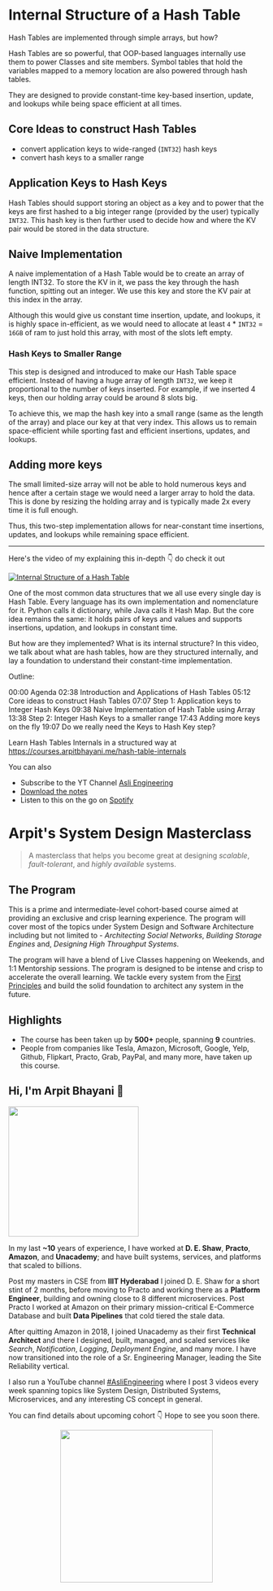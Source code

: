 Internal Structure of a Hash Table
===


Hash Tables are implemented through simple arrays, but how?

Hash Tables are so powerful, that OOP-based languages internally use them to power Classes and site members. Symbol tables that hold the variables mapped to a memory location are also powered through hash tables.

They are designed to provide constant-time key-based insertion, update, and lookups while being space efficient at all times.

## Core Ideas to construct Hash Tables

- convert application keys to wide-ranged (`INT32`) hash keys
- convert hash keys to a smaller range

## Application Keys to Hash Keys

Hash Tables should support storing an object as a key and to power that the keys are first hashed to a big integer range (provided by the user) typically `INT32`. This hash key is then further used to decide how and where the KV pair would be stored in the data structure.

## Naive Implementation

A naive implementation of a Hash Table would be to create an array of length INT32. To store the KV in it, we pass the key through the hash function, spitting out an integer. We use this key and store the KV pair at this index in the array.

Although this would give us constant time insertion, update, and lookups, it is highly space in-efficient, as we would need to allocate at least `4` * `INT32` = `16GB` of ram to just hold this array, with most of the slots left empty.

### Hash Keys to Smaller Range

This step is designed and introduced to make our Hash Table space efficient. Instead of having a huge array of length `INT32`, we keep it proportional to the number of keys inserted. For example, if we inserted 4 keys, then our holding array could be around 8 slots big.

To achieve this, we map the hash key into a small range (same as the length of the array) and place our key at that very index. This allows us to remain space-efficient while sporting fast and efficient insertions, updates, and lookups.

## Adding more keys

The small limited-size array will not be able to hold numerous keys and hence after a certain stage we would need a larger array to hold the data. This is done by resizing the holding array and is typically made 2x every time it is full enough.

Thus, this two-step implementation allows for near-constant time insertions, updates, and lookups while remaining space efficient.
<hr />


<p>Here's the video of my explaining this in-depth 👇‍ do check it out</p>

[![Internal Structure of a Hash Table](https://i.ytimg.com/vi/jjW8w8ED3Ns/mqdefault.jpg)](https://www.youtube.com/watch?v=jjW8w8ED3Ns)

One of the most common data structures that we all use every single day is Hash Table. Every language has its own implementation and nomenclature for it. Python calls it dictionary, while Java calls it Hash Map. But the core idea remains the same: it holds pairs of keys and values and supports insertions, updation, and lookups in constant time.

But how are they implemented? What is its internal structure? In this video, we talk about what are hash tables, how are they structured internally, and lay a foundation to understand their constant-time implementation.

Outline:

00:00 Agenda
02:38 Introduction and Applications of Hash Tables
05:12 Core ideas to construct Hash Tables
07:07 Step 1: Application keys to Integer Hash Keys
09:38 Naive Implementation of Hash Table using Array
13:38 Step 2: Integer Hash Keys to a smaller range
17:43 Adding more keys on the fly
19:07 Do we really need the Keys to Hash Key step?

Learn Hash Tables Internals in a structured way at https://courses.arpitbhayani.me/hash-table-internals

You can also
 - Subscribe to the YT Channel [Asli Engineering](https://youtube.com/c/ArpitBhayani)
 - [Download the notes](https://drive.google.com/file/d/1IKYDzO-mZEHDQYEsyoksFkF3DVyTCy6l/view?usp=sharing)
 - Listen to this on the go on [Spotify](https://open.spotify.com/show/7qMoamm2iZQrsPVm6IQLoD)

# Arpit's System Design Masterclass

> A masterclass that helps you become great at designing _scalable_, _fault-tolerant_, and _highly available_ systems.

## The Program

This is a prime and intermediate-level cohort-based course aimed at providing an exclusive and crisp learning experience. The program will cover most of the topics under System Design and Software Architecture including but not limited to - _Architecting Social Networks_, _Building Storage Engines_ and, _Designing High Throughput Systems_.

The program will have a blend of Live Classes happening on Weekends, and 1:1 Mentorship sessions. The program is designed to be intense and crisp to accelerate the overall learning. We tackle every system from the [First Principles](https://en.wikipedia.org/wiki/First_principle) and build the solid foundation to architect any system in the future.


## Highlights

 - The course has been taken up by __500+__ people, spanning __9__ countries.
 - People from companies like Tesla, Amazon, Microsoft, Google, Yelp, Github, Flipkart, Practo, Grab, PayPal, and many more, have taken up this course.


## Hi, I'm Arpit Bhayani 👋

<img width="256px" src="https://arpitbhayani.me/static/img/arpit.jpg" />

In my last **~10** years of experience, I have worked at **D. E. Shaw**, **Practo**, **Amazon**, and **Unacademy**; and have built systems, services, and platforms that scaled to billions.

Post my masters in CSE from **IIIT Hyderabad** I joined D. E. Shaw for a short stint of 2 months, before moving to Practo and working there as a **Platform Engineer**, building and owning close to 8 different microservices. Post Practo I worked at Amazon on their primary mission-critical E-Commerce Database and built **Data Pipelines** that cold tiered the stale data.

After quitting Amazon in 2018, I joined Unacademy as their first **Technical Architect** and there I designed, built, managed, and scaled services like _Search_, _Notification_, _Logging_, _Deployment Engine_, and many more. I have now transitioned into the role of a Sr. Engineering Manager, leading the Site Reliability vertical.

I also run a YouTube channel [#AsliEngineering](https://www.youtube.com/c/ArpitBhayani) where I post 3 videos every week spanning topics like System Design, Distributed Systems, Microservices, and any interesting CS concept in general.

You can find details about upcoming cohort 👇‍ Hope to see you soon there.

<center>
<a target="_blank" href="https://arpitbhayani.me/masterclass">
<img src="https://user-images.githubusercontent.com/4745789/137859181-d4499cf4-ce65-4466-8b88-a078ece0f081.PNG" width="300px" />
</a>
</center>